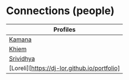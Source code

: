 # Connections (people)

| Profiles                                                |
| ------------------------------------------------------- |
| [Kamana](https://kamanashrestha.github.io)              |
| [Khiem](https://jimmyle12.github.io/khiem-le.github.io) |
| [Srividhya](https://vidhyapasupathy.github.io)          |
| [Loreli][https://dj-lor.github.io/portfolio]            |
